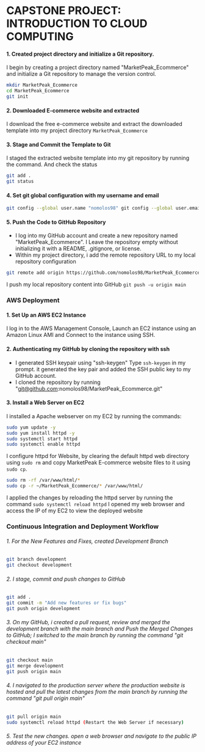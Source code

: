 
# CAPSTONE PROJECT: INTRODUCTION TO CLOUD COMPUTING

#### 1. Created project directory and initialize a Git repository.
I begin by creating a project directory named "MarketPeak_Ecommerce" and initialize a Git repository to manage the version control.
```bash
mkdir MarketPeak_Ecommerce
cd MarketPeak_Ecommerce
git init
```
#### 2. Downloaded E-commerce website and extracted
I download the free e-commerce website and extract the downloaded template into my project directory `MarketPeak_Ecommerce`

#### 3. Stage and Commit the Template to Git
I staged the extracted website template into my git repository by running the command. And check the status
```bash
git add .
git status
```
#### 4. Set git global configuration with my username and email
```bash
git config --global user.name "nomolos98" git config --global user.email "nomolos98@gmail.com" git commit -m "Initial commit for MarketPeak e-commerce site"
```
#### 5. Push the Code to GitHub Repository
- I log into my GitHub account and create a new repository named "MarketPeak_Ecommerce". I Leave the repository empty without initializing it with a README, .gitignore, or license.
- Within my project directory, i add the remote repository URL to my local repository configuration
```bash
git remote add origin https://github.com/nomolos98/MarketPeak_Ecommerce.git
```
I push my local repository content into GitHub
`git push -u origin main`

### AWS Deployment
#### 1. Set Up an AWS EC2 Instance
I log in to the AWS Management Console, Launch an EC2 instance using an Amazon Linux AMI and Connect to the instance using SSH.
#### 2. Authenticating my GitHub by cloning the repository with ssh
- I generated SSH keypair using "ssh-keygen"
Type `ssh-keygen` in my prompt. it generated the key pair and added the SSH public key to my GitHub account.
- I cloned the repository by running "git@github.com:nomolos98/MarketPeak_Ecommerce.git"

#### 3. Install a Web Server on EC2
I installed a Apache webserver on my EC2 by running the commands:  
```bash
sudo yum update -y
sudo yum install httpd -y
sudo systemctl start httpd
sudo systemctl enable httpd
```
I configure httpd for Website, by clearing the default httpd web directory using `sudo rm` and copy MarketPeak E-commerce website files to it using `sudo cp`.
```bash
sudo rm -rf /var/www/html/*
sudo cp -r ~/MarketPeak_Ecommerce/* /var/www/html/
```
I applied the changes by reloading the httpd server by running the command
`sudo systemctl reload httpd`
I opened my web browser and access the IP of my EC2 to view the deployed website

### Continuous Integration and Deployment Workflow
###### 1. For the New Features and Fixes, created Development Branch
```bash
git branch development
git checkout development
```
###### 2. I stage, commit and push changes to GitHub
```bash
git add .
git commit -m "Add new features or fix bugs"
git push origin development
```
###### 3. On my GitHub, i created a pull request, review and merged the development branch with the main branch and Push the Merged Changes to GitHub; I switched to the main branch by running the command "git checkout main"
```bash
git checkout main
git merge development
git push origin main
```
###### 4. I navigated to the production server where the production website is hosted and pull the latest changes from the main branch by running the command "git pull origin main"
```bash
git pull origin main
sudo systemctl reload httpd (Restart the Web Server if necessary)
```
###### 5. Test the new changes. open a web browser and navigate to the public IP address of your EC2 instance
